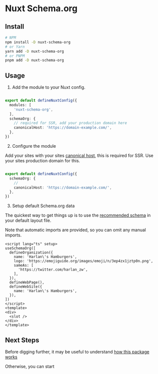 # <i-logos-nuxt-icon class="text-md" /> Nuxt Schema.org

## Install

```bash
# NPM
npm install -D nuxt-schema-org
# or Yarn
yarn add -D nuxt-schema-org
# or PNPM
pnpm add -D nuxt-schema-org
```

## Usage

1. Add the module to your Nuxt config.

```ts nuxt.config.ts

export default defineNuxtConfig({
  modules: [
    'nuxt-schema-org',
  ],
  schemaOrg: {
    // required for SSR, add your production domain here  
    canonicalHost: 'https://domain-example.com/',
  },
})
```

2. Configure the module

Add your sites  with your sites [canonical host](https://developers.google.com/search/docs/advanced/crawling/consolidate-duplicate-urls),
this is required for SSR.
Use your sites production domain for this.

```ts nuxt.config.ts

export default defineNuxtConfig({
  schemaOrg: {
    // 
    canonicalHost: 'https://domain-example.com/',
  },
})
```

3. Setup default Schema.org data

The quickest way to get things up is to use the [recommended schema](/guide/#recommended-schema) in your default layout file.

Note that automatic imports are provided, so you can omit any manual imports.

```vue layouts/default.vue
<script lang="ts" setup>
useSchemaOrg([
  defineOrganization({
    name: 'Harlan\'s Hamburgers',
    logo: 'https://emojiguide.org/images/emoji/n/3ep4zx1jztp0n.png',
    sameAs: [
      'https://twitter.com/harlan_zw',
    ],
  }),
  defineWebPage(),
  defineWebSite({
    name: 'Harlan\'s Hamburgers',
  }),
])
</script>
<template>
<div>
  <slot />
</div>
</template>
```

## Next Steps

Before digging further, it may be useful to understand [how this package works](/guide/how-it-works)

Otherwise, you can start 
